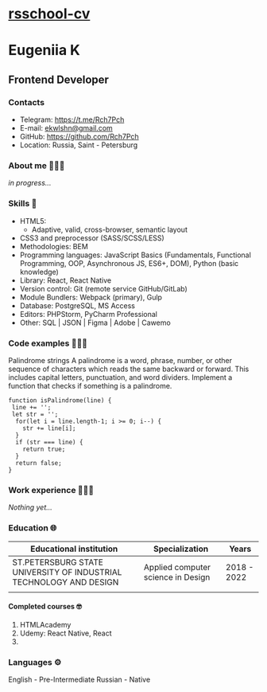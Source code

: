 # [rsschool-cv](https://Rch7Pch.github.io/rsschool-cv/)
# Eugeniia K
## Frontend Developer

### Contacts
* Telegram: https://t.me/Rch7Pch
* E-mail: ekwlshn@gmail.com
* GitHub: https://github.com/Rch7Pch
* Location: Russia, Saint - Petersburg

### About me 👩🏻‍💼
_in progress..._

### Skills 🦾
* HTML5:
  * Adaptive, valid, cross-browser, semantic layout
* CSS3 and preprocessor (SASS/SCSS/LESS)
* Methodologies: BEM
* Programming languages: JavaScript Basics (Fundamentals, Functional Programming, OOP, Asynchronous JS, ES6+, DOM), Python (basic knowledge)
* Library: React, React Native
* Version control: Git (remote service GitHub/GitLab)
* Module Bundlers: Webpack (primary), Gulp
* Database: PostgreSQL, MS Access
* Editors: PHPStorm, PyCharm Professional
* Other: SQL | JSON | Figma | Adobe | Cawemo

### Code examples 💁🏻‍♀️
Palindrome strings
A palindrome is a word, phrase, number, or other sequence of characters which reads the same backward or forward. This includes capital letters, punctuation, and word dividers.
Implement a function that checks if something is a palindrome.
```
function isPalindrome(line) {
 line += ''; 
 let str = ''; 
  for(let i = line.length-1; i >= 0; i--) {
    str += line[i];
  }
  if (str === line) {
    return true;
  }
  return false;  
}
```

### Work experience 👩🏻‍💻
*Nothing yet...*

### Education 🌐
| Educational institution  | Specialization  | Years  |   
|---|---|---|
| ST.PETERSBURG STATE UNIVERSITY OF INDUSTRIAL TECHNOLOGY AND DESIGN  | Applied computer science in Design  | 2018 - 2022  |
|   |   |   | 

#### Completed courses 🤓
1. HTMLAcademy
2. Udemy: React Native, React
3.


### Languages ⚙️
English - Pre-Intermediate
Russian - Native